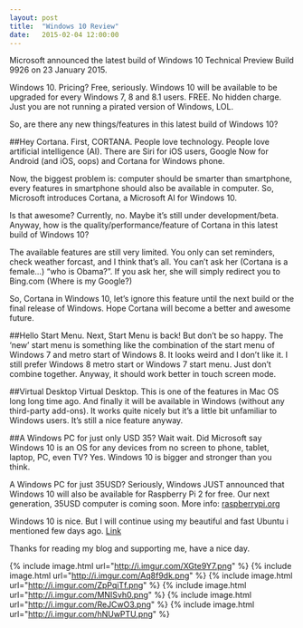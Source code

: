 ```yaml
---
layout: post
title:  "Windows 10 Review"
date:   2015-02-04 12:00:00
---
```


Microsoft announced the latest build of Windows 10 Technical Preview Build 9926 on 23 January 2015.

Windows 10. Pricing? Free, seriously. Windows 10 will be available to be upgraded for every Windows 7, 8 and 8.1 users. FREE. No hidden charge. Just you are not running a pirated version of Windows, LOL.

So, are there any new things/features in this latest build of Windows 10?


##Hey Cortana.
First, CORTANA. People love technology. People love artificial intelligence (AI). There are Siri for iOS users, Google Now for Android (and iOS, oops) and Cortana for Windows phone. 

Now, the biggest problem is: computer should be smarter than smartphone, every features in smartphone should also be available in computer. So, Microsoft introduces Cortana, a Microsoft AI for Windows 10.

Is that awesome? Currently, no. Maybe it’s still under development/beta. Anyway, how is the quality/performance/feature of Cortana in this latest build of Windows 10? 

The available features are still very limited. You only can set reminders, check weather forcast, and I think that’s all. You can’t ask her (Cortana is a female…) “who is Obama?”. If you ask her, she will simply redirect you to Bing.com (Where is my Google?)

So, Cortana in Windows 10, let’s ignore this feature until the next build or the final release of Windows. Hope Cortana will become a better and awesome future.


##Hello Start Menu.
Next, Start Menu is back! But don’t be so happy. The ‘new’ start menu is something like the combination of the start menu of Windows 7 and metro start of Windows 8. It looks weird and I don’t like it. I still prefer Windows 8 metro start or Windows 7 start menu. Just don’t combine together. Anyway, it should work better in touch screen mode.


##Virtual Desktop
Virtual Desktop. This is one of the features in Mac OS long long time ago. And finally it will be available in Windows (without any third-party add-ons). It works quite nicely but it’s a little bit unfamiliar to Windows users. It’s still a nice feature anyway.


##A Windows PC for just only USD 35?
Wait wait. Did Microsoft say Windows 10 is an OS for any devices from no screen to phone, tablet, laptop, PC, even TV? Yes. Windows 10 is bigger and stronger than you think.

A Windows PC for just 35USD? Seriously, Windows JUST announced that Windows 10 will also be available for Raspberry Pi 2 for free. Our next generation, 35USD computer is coming soon. More info: [raspberrypi.org](http://www.raspberrypi.org/raspberry-pi-2-on-sale/)

Windows 10 is nice. But I will continue using my beautiful and fast Ubuntu i mentioned few days ago. [Link](http://limhenry.github.io/blog/2015/01/30/Quick-review-of-My-PC.html)

Thanks for reading my blog and supporting me, have a nice day.

{% include image.html url="http://i.imgur.com/XGte9Y7.png" %}
{% include image.html url="http://i.imgur.com/Aq8f9dk.png" %}
{% include image.html url="http://i.imgur.com/ZpPqiTf.png" %}
{% include image.html url="http://i.imgur.com/MNISvh0.png" %}
{% include image.html url="http://i.imgur.com/ReJCwO3.png" %}
{% include image.html url="http://i.imgur.com/hNUwPTU.png" %}







